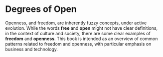 # Degrees of Open

Openness, and freedom, are inherently fuzzy concepts, under active evolution. While the words **free** and **open** might not have clear definitions, in the context of culture and society, there are some clear examples of **freedom** and **openness**. This book is intended as an overview of common patterns related to freedom and openness, with particular emphasis on business and technology.

